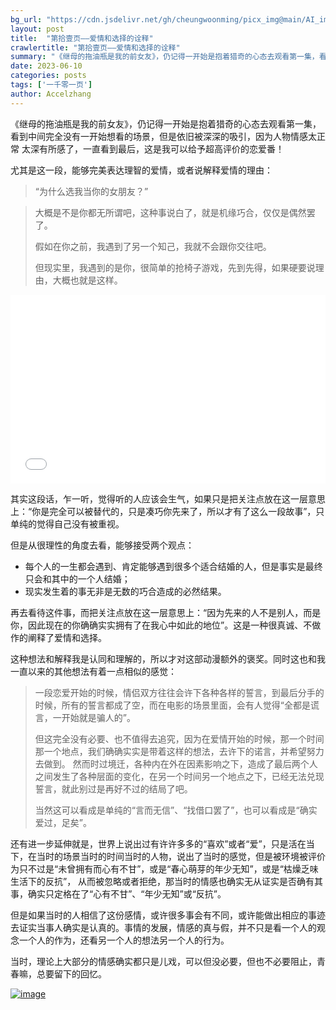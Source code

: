 ```yaml
---
bg_url: "https://cdn.jsdelivr.net/gh/cheungwoonming/picx_img@main/AI_img2/image-006.jpg"
layout: post
title:  "第拾壹页——爱情和选择的诠释"
crawlertitle: "第拾壹页——爱情和选择的诠释"
summary: "《继母的拖油瓶是我的前女友》，仍记得一开始是抱着猎奇的心态去观看第一集，看到中间完全没有一开始想看的场景，但是依旧被深深的吸引..."
date: 2023-06-10
categories: posts
tags: ['一千零一页']
author: Accelzhang
---
```


《继母的拖油瓶是我的前女友》，仍记得一开始是抱着猎奇的心态去观看第一集，看到中间完全没有一开始想看的场景，但是依旧被深深的吸引，因为人物情感太正常 太深有所感了，一直看到最后，这是我可以给予超高评价的恋爱番！

尤其是这一段，能够完美表达理智的爱情，或者说解释爱情的理由：

> “为什么选我当你的女朋友？”

> 大概是不是你都无所谓吧，这种事说白了，就是机缘巧合，仅仅是偶然罢了。
>
> 假如在你之前，我遇到了另一个知己，我就不会跟你交往吧。
>
> 但现实里，我遇到的是你，很简单的抢椅子游戏，先到先得，如果硬要说理由，大概也就是这样。

<div style="position: relative; padding: 30% 45%;">
<iframe style="position: absolute; width: 100%; height: 100%; left: 0; top: 0;"  src="//player.bilibili.com/player.html?aid=272006884&bvid=BV1Yc41137iu&cid=1157499982&page=1" scrolling="no" border="0" frameborder="no" framespacing="0" allowfullscreen="true"> </iframe>
</div>

其实这段话，乍一听，觉得听的人应该会生气，如果只是把关注点放在这一层意思上：“你是完全可以被替代的，只是凑巧你先来了，所以才有了这么一段故事”，只单纯的觉得自己没有被重视。

但是从很理性的角度去看，能够接受两个观点：
- 每个人的一生都会遇到、肯定能够遇到很多个适合结婚的人，但是事实是最终只会和其中的一个人结婚；
- 现实发生着的事无非是无数的巧合造成的必然结果。

再去看待这件事，而把关注点放在这一层意思上：“因为先来的人不是别人，而是你，因此现在的你确确实实拥有了在我心中如此的地位”。这是一种很真诚、不做作的阐释了爱情和选择。

这种想法和解释我是认同和理解的，所以才对这部动漫额外的褒奖。同时这也和我一直以来的其他想法有着一点相似的感觉：
> 一段恋爱开始的时候，情侣双方往往会许下各种各样的誓言，到最后分手的时候，所有的誓言都成了空，而在电影的场景里面，会有人觉得“全都是谎言，一开始就是骗人的”。
>
> 但这完全没有必要、也不值得去追究，因为在爱情开始的时候，那一个时间那一个地点，我们确确实实是带着这样的想法，去许下的诺言，并希望努力去做到。
> 然而时过境迁，各种内在外在因素影响之下，造成了最后两个人之间发生了各种层面的变化，在另一个时间另一个地点之下，已经无法兑现誓言，就此别过是再好不过的结局了吧。
>
> 当然这可以看成是单纯的“言而无信”、“找借口罢了”，也可以看成是“确实爱过，足矣”。

还有进一步延伸就是，世界上说出过有许许多多的“喜欢”或者“爱”，只是活在当下，在当时的场景当时的时间当时的人物，说出了当时的感觉，但是被环境被评价为只不过是“未曾拥有而心有不甘”，或是“春心萌芽的年少无知”，或是“枯燥乏味生活下的反抗”，
从而被忽略或者拒绝，那当时的情感也确实无从证实是否确有其事，确实只定格在了“心有不甘”、“年少无知”或“反抗”。

但是如果当时的人相信了这份感情，或许很多事会有不同，或许能做出相应的事迹去证实当事人确实是认真的。事情的发展，情感的真与假，并不只是看一个人的观念一个人的作为，还看另一个人的想法另一个人的行为。

当时，理论上大部分的情感确实都只是儿戏，可以但没必要，但也不必要阻止，青春嘛，总要留下的回忆。

[![image](https://cdn.jsdelivr.net/gh/cheungwoonming/picx_img@main/AI_img2/image-006.jpg)](https://cdn.jsdelivr.net/gh/cheungwoonming/picx_img@main/AI_img2/image-006.jpg)
